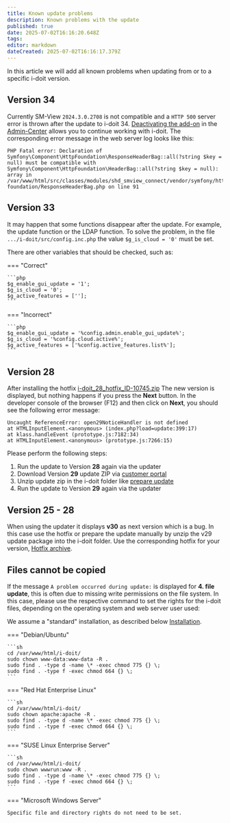 ```yaml
---
title: Known update problems
description: Known problems with the update
published: true
date: 2025-07-02T16:16:20.648Z
tags: 
editor: markdown
dateCreated: 2025-07-02T16:16:17.379Z
---
```


In this article we will add all known problems when updating from or to a specific i-doit version.

## Version 34

Currently SM-View `2024.3.0.2708` is not compatible and a `HTTP 500` server error is thrown after the update to i-doit 34. [Deactivating the add-on](../../i-doit-add-ons/index.md#deactivation) in the [Admin-Center](../admin-center.md) allows you to continue working with i-doit. The corresponding error message in the web server log looks like this:

```log
PHP Fatal error: Declaration of Symfony\Component\HttpFoundation\ResponseHeaderBag::all(?string $key = null) must be compatible with Symfony\Component\HttpFoundation\HeaderBag::all(?string $key = null): array in /var/www/html/src/classes/modules/shd_smview_connect/vendor/symfony/http-foundation/ResponseHeaderBag.php on line 91
```

## Version 33

It may happen that some functions disappear after the update. For example, the update function or the LDAP function. To solve the problem, in the file `.../i-doit/src/config.inc.php` the value `$g_is_cloud = '0'` must be set.

There are other variables that should be checked, such as:

=== "Correct"

    ```php
    $g_enable_gui_update = '1';
    $g_is_cloud = '0';
    $g_active_features = [''];
    ```

=== "Incorrect"

    ```php
    $g_enable_gui_update = '%config.admin.enable_gui_update%';
    $g_is_cloud = '%config.cloud.active%';
    $g_active_features = ['%config.active_features.list%'];
    ```

## Version 28

After installing the hotfix [i-doit_28_hotfix_ID-10745.zip](../hotfixes/hotfix-archive/v28.md#wrong-i-doit-version-is-downloaded-at-updater) The new version is displayed, but nothing happens if you press the **Next** button. In the developer console of the browser (F12) and then click on **Next**, you should see the following error message:
<!-- cSpell:disable -->
```shell
Uncaught ReferenceError: open29NoticeHandler is not defined
at HTMLInputElement.<anonymous> (index.php?load=update:399:17)
at klass.handleEvent (prototype.js:7182:34)
at HTMLInputElement.<anonymous> (prototype.js:7266:15)
```
<!-- cSpell:enable -->
Please perform the following steps:

1. Run the update to Version **28** again via the updater
2. Download Version **29** update ZIP via [customer portal](../customer-portal.md)
3. Unzip update zip in the i-doit folder like [prepare update](../../maintenance-and-operation/update.md#update-prepared-via-the-console)
4. Run the update to Version **29** again via the updater

## Version 25 - 28

When using the updater it displays **v30** as next version which is a bug.
In this case use the hotfix or prepare the update manually by unzip the v29 update package into the i-doit folder.
Use the corresponding hotfix for your version, [Hotfix archive](../hotfixes/hotfix-archive/index.md).

## Files cannot be copied

If the message `A problem occurred during update:` is displayed for **4. file update**, this is often due to missing write permissions on the file system.
In this case, please use the respective command to set the rights for the i-doit files, depending on the operating system and web server user used:

We assume a "standard" installation, as described below [Installation](../../installation/index.md).

=== "Debian/Ubuntu"

    ```sh
    cd /var/www/html/i-doit/
    sudo chown www-data:www-data -R .
    sudo find . -type d -name \* -exec chmod 775 {} \;
    sudo find . -type f -exec chmod 664 {} \;
    ```

=== "Red Hat Enterprise Linux"

    ```sh
    cd /var/www/html/i-doit/
    sudo chown apache:apache -R .
    sudo find . -type d -name \* -exec chmod 775 {} \;
    sudo find . -type f -exec chmod 664 {} \;
    ```

=== "SUSE Linux Enterprise Server"

    ```sh
    cd /var/www/html/i-doit/
    sudo chown wwwrun:www -R .
    sudo find . -type d -name \* -exec chmod 775 {} \;
    sudo find . -type f -exec chmod 664 {} \;
    ```

=== "Microsoft Windows Server"

    Specific file and directory rights do not need to be set.
